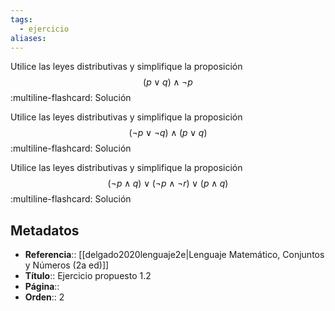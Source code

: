 ```yaml
---
tags:
  - ejercicio
aliases:
---
```

Utilice las leyes distributivas y simplifique la proposición
$$(p \lor q) \land \neg p$$
:multiline-flashcard:
Solución

Utilice las leyes distributivas y simplifique la proposición
$$(\neg p \lor \neg q) \land (p \lor q)$$
:multiline-flashcard:
Solución

Utilice las leyes distributivas y simplifique la proposición
$$(\neg p \land q) \lor (\neg p \land \neg r) \lor (p \land q)$$
:multiline-flashcard:
Solución

## Metadatos
- **Referencia**:: [[delgado2020lenguaje2e|Lenguaje Matemático, Conjuntos y Números (2a ed)]]
- **Título**:: Ejercicio propuesto 1.2
- **Página**::
- **Orden**:: 2

